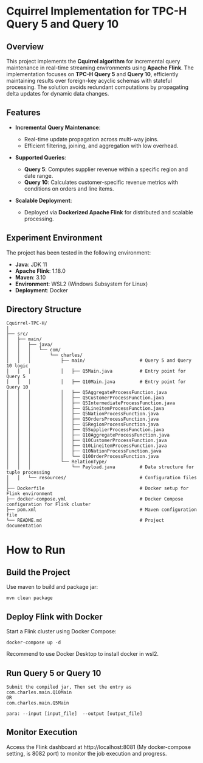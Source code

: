 # Cquirrel Implementation for TPC-H Query 5 and Query 10  

## Overview  

This project implements the **Cquirrel algorithm** for incremental query maintenance in real-time streaming environments using **Apache Flink**. The implementation focuses on **TPC-H Query 5** and **Query 10**, efficiently maintaining results over foreign-key acyclic schemas with stateful processing. The solution avoids redundant computations by propagating delta updates for dynamic data changes.  

## Features  

- **Incremental Query Maintenance**:  
   - Real-time update propagation across multi-way joins.  
   - Efficient filtering, joining, and aggregation with low overhead.  

- **Supported Queries**:  
   - **Query 5**: Computes supplier revenue within a specific region and date range.  
   - **Query 10**: Calculates customer-specific revenue metrics with conditions on orders and line items.  

- **Scalable Deployment**:  
   - Deployed via **Dockerized Apache Flink** for distributed and scalable processing.  

## Experiment Environment  

The project has been tested in the following environment:  

- **Java**: JDK 11  
- **Apache Flink**: 1.18.0  
- **Maven**: 3.10  
- **Environment**: WSL2 (Windows Subsystem for Linux)  
- **Deployment**: Docker  

## Directory Structure  

```plaintext
Cquirrel-TPC-H/
│
├── src/
│   ├── main/
│   │   ├── java/
│   │   │   └── com/
│   │   │       └── charles/
│   │   │           ├── main/                    # Query 5 and Query 10 logic
│   │   │           │   ├── Q5Main.java          # Entry point for Query 5
│   │   │           │   ├── Q10Main.java         # Entry point for Query 10
│   │   │           │   ├── Q5AggregateProcessFunction.java
│   │   │           │   ├── Q5CustomerProcessFunction.java
│   │   │           │   ├── Q5IntermediateProcessFunction.java
│   │   │           │   ├── Q5LineitemProcessFunction.java
│   │   │           │   ├── Q5NationProcessFunction.java
│   │   │           │   ├── Q5OrdersProcessFunction.java
│   │   │           │   ├── Q5RegionProcessFunction.java
│   │   │           │   ├── Q5SupplierProcessFunction.java
│   │   │           │   ├── Q10AggregateProcessFunction.java
│   │   │           │   ├── Q10CustomerProcessFunction.java
│   │   │           │   ├── Q10LineitemProcessFunction.java
│   │   │           │   ├── Q10NationProcessFunction.java
│   │   │           │   └── Q10OrderProcessFunction.java
│   │   │           └── RelationType/
│   │   │               └── Payload.java         # Data structure for tuple processing
│   │   └── resources/                           # Configuration files
│
├── Dockerfile                                   # Docker setup for Flink environment
├── docker-compose.yml                           # Docker Compose configuration for Flink cluster
├── pom.xml                                      # Maven configuration file
└── README.md                                    # Project documentation
```
# How to Run
## Build the Project
Use maven to build and package jar:
```
mvn clean package
```
## Deploy Flink with Docker
Start a Flink cluster using Docker Compose:
```
docker-compose up -d
```
Recommend to use Docker Desktop to install docker in wsl2.
## Run Query 5 or Query 10
```
Submit the compiled jar, Then set the entry as 
com.charles.main.Q10Main
OR
com.charles.main.Q5Main

para: --input [input_file]  --output [output_file]
```
## Monitor Execution
Access the Flink dashboard at http://localhost:8081 (My docker-compose setting, is 8082 port) to monitor the job execution and progress.
